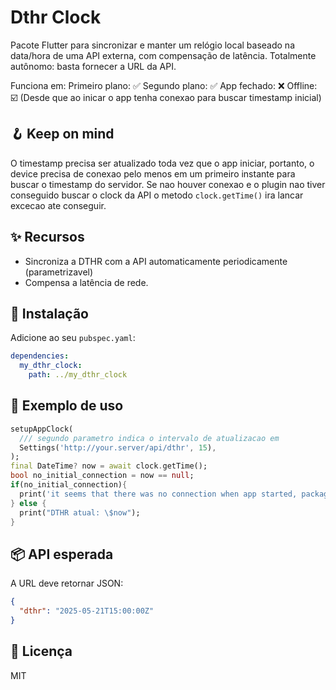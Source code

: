 # Dthr Clock

Pacote Flutter para sincronizar e manter um relógio local baseado na data/hora de uma API externa, com compensação de latência. Totalmente autônomo: basta fornecer a URL da API.

Funciona em:
  Primeiro plano: ✅
  Segundo plano: ✅
  App fechado: ❌
  Offline: ☑️ (Desde que ao inicar o app tenha conexao para buscar timestamp inicial)

## 🪝 Keep on mind
 O timestamp precisa ser atualizado toda vez que o app iniciar, portanto, o device precisa de conexao pelo menos em um primeiro instante para buscar o timestamp do servidor.
 Se nao houver conexao e o plugin nao tiver conseguido buscar o clock da API o metodo `clock.getTime()` ira lancar excecao ate conseguir.

## ✨ Recursos
- Sincroniza a DTHR com a API automaticamente periodicamente (parametrizavel)
- Compensa a latência de rede.

## 🚀 Instalação

Adicione ao seu `pubspec.yaml`:

```yaml
dependencies:
  my_dthr_clock:
    path: ../my_dthr_clock
```

## 🧪 Exemplo de uso
```dart
setupAppClock(
  /// segundo parametro indica o intervalo de atualizacao em 
  Settings('http://your.server/api/dthr', 15),
);
final DateTime? now = await clock.getTime();
bool no_initial_connection = now == null;
if(no_initial_connection){
  print('it seems that there was no connection when app started, package will keep trying to fetch server timestamp');
} else {
  print("DTHR atual: \$now");
}
```

## 📦 API esperada
A URL deve retornar JSON:
```json
{
  "dthr": "2025-05-21T15:00:00Z"
}
```

## 📄 Licença
MIT